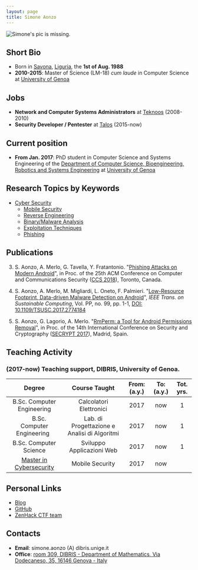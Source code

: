 ```yaml
---
layout: page
title: Simone Aonzo
---
```



![Simone's pic is missing.](/pics/aonzo.jpg)


## Short Bio
- Born in [Savona](https://en.wikipedia.org/wiki/Savona), [Liguria](https://en.wikipedia.org/wiki/Liguria), the **1st of Aug. 1988**
- **2010-2015**: Master of Science (LM-18) *cum laude* in Computer Science at [University of Genoa](https://en.wikipedia.org/wiki/University_of_Genoa)


## Jobs
- **Network and Computer Systems Administrators** at [Teknoos](http://teknoos.it) (2008-2010)
- **Security Developer / Pentester** at [Talos](http://www.talos-sec.com) (2015-now)


## Current position
- **From Jan. 2017**: PhD student in Computer Science and Systems Engineering of the [Department of Computer Science, Bioengineering, Robotics and Systems Engineering](http://www.dibris.unige.it/) at [University of Genoa](https://en.wikipedia.org/wiki/University_of_Genoa)


## Research Topics by Keywords
- [Cyber Security](https://en.wikipedia.org/wiki/Computer_security)
  * [Mobile Security](https://en.wikipedia.org/wiki/Mobile_security)
  * [Reverse Engineering](https://en.wikipedia.org/wiki/Reverse_engineering)
  * [Binary/Malware Analysis](https://en.wikipedia.org/wiki/Malware_analysis)
  * [Exploitation Techniques](https://en.wikipedia.org/wiki/Exploit_(computer_security))
  * [Phishing](https://en.wikipedia.org/wiki/Phishing)


## Publications
  3) S. Aonzo, A. Merlo, G. Tavella, Y. Fratantonio. "[Phishing Attacks on Modern Android](/papers/Phishing_Attacks_on_Modern_Android.pdf)", in Proc. of the 25th ACM Conference on Computer and Communications Security ([CCS 2018](https://www.sigsac.org/ccs/CCS2018/accepted/papers/)), Toronto, Canada.

  2) S. Aonzo, A. Merlo, M. Migliardi, L. Oneto, F. Palmieri. "[Low-Resource Footprint, Data-driven Malware Detection on Android](/papers/Low-Resource_Footprint,Data-Driven_Malware_Detection_on_Android.pdf)", *IEEE Trans. on Sustainable Computing*, Vol. PP, no. 99, pp. 1-1, [DOI: 10.1109/TSUSC.2017.2774184](https://doi.org/10.1109/TSUSC.2017.2774184)

  1) S. Aonzo, G. Lagorio, A. Merlo. "[RmPerm: a Tool for Android Permissions Removal](RmPerm_a_Tool_for_Android_Permissions_Removal.pdf)", in Proc. of the 14th International Conference on Security and Cryptography ([SECRYPT 2017](http://www.icete.org/Abstracts/2017/SECRYPT_2017_Abstracts.htm)), Madrid, Spain.

## Teaching Activity

### (2017-now) Teaching support, DIBRIS, University of Genoa.

|                Degree               |      Course Taught      | From: (a.y.) | To: (a.y.) | Tot. yrs. |
|:-----------------------------------:|:-----------------------:|:------------:|:----------:|:---------:|
|        B.Sc. Computer Engineering   | Calcolatori Elettronici |    2017      |     now    |     1     |
|        B.Sc. Computer Engineering   | Lab. di Progettazione e Analisi di Algoritmi | 2017 | now | 1 |
|        B.Sc. Computer Science       | Sviluppo Applicazioni Web | 2017       | now  | 1   | 1 |
| [Master in Cybersecurity](https://mastercybersecurity.it/) | Mobile Security | 2017 | now | 

## Personal Links

- [Blog](https://packmad.github.io)
- [GitHub](https://github.com/packmad)
- [ZenHack CTF team](http://zenhack.team/)


## Contacts

- **Email**: simone.aonzo (A) dibris.unige.it
- **Office**: [room 309, DIBRIS - Department of Mathematics, Via Dodecaneso, 35, 16146 Genova - Italy](https://goo.gl/maps/kTyTs2YKMkL2)
